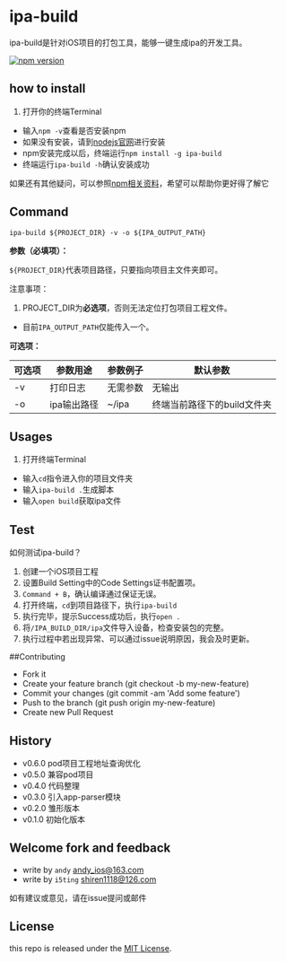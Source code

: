 # ipa-build

ipa-build是针对iOS项目的打包工具，能够一键生成ipa的开发工具。

[![npm version](https://badge.fury.io/js/ipa-build.svg)](http://badge.fury.io/js/ipa-build)

## how to install 

1. 打开你的终端Terminal
*  输入`npm -v`查看是否安装npm
*  如果没有安装，请到[nodejs官网](http://nodejs.org/)进行安装
*  npm安装完成以后，终端运行`npm install -g ipa-build`
*  终端运行`ipa-build -h`确认安装成功

如果还有其他疑问，可以参照[npm相关资料](https://www.npmjs.org/doc/misc/npm-developers.html)，希望可以帮助你更好得了解它

## Command

	ipa-build ${PROJECT_DIR} -v -o ${IPA_OUTPUT_PATH}
	
**参数（必填项）：** 

`${PROJECT_DIR}`代表项目路径，只要指向项目主文件夹即可。

注意事项：

1. PROJECT_DIR为**必选项**，否则无法定位打包项目工程文件。
*  目前`IPA_OUTPUT_PATH`仅能传入一个。


**可选项：**

| 可选项 | 参数用途    | 参数例子  | 默认参数                |  
|-------|------------|---------|------------------------|
| -v    | 打印日志    | 无需参数  | 无输出                  |
| -o    | ipa输出路径 | ~/ipa   | 终端当前路径下的build文件夹|

## Usages

1. 打开终端Terminal
*  输入`cd`指令进入你的项目文件夹
*  输入`ipa-build .`生成脚本
*  输入`open build`获取ipa文件

## Test

如何测试ipa-build？

1. 创建一个iOS项目工程
2. 设置Build Setting中的Code Settings证书配置项。
3. `Command + B`，确认编译通过保证无误。
4. 打开终端，`cd`到项目路径下，执行`ipa-build`
5. 执行完毕，提示Success成功后，执行`open .`
6. 将`/IPA_BUILD_DIR/ipa`文件导入设备，检查安装包的完整。
7. 执行过程中若出现异常、可以通过issue说明原因，我会及时更新。

##Contributing

*  Fork it
*  Create your feature branch (git checkout -b my-new-feature)  
*  Commit your changes (git commit -am 'Add some feature')  
*  Push to the branch (git push origin my-new-feature)  
*  Create new Pull Request  

## History

- v0.6.0 pod项目工程地址查询优化
- v0.5.0 兼容pod项目
- v0.4.0 代码整理
- v0.3.0 引入app-parser模块
- v0.2.0 雏形版本
- v0.1.0 初始化版本

## Welcome fork and feedback

- write by `andy` andy_ios@163.com
- write by `i5ting` shiren1118@126.com

如有建议或意见，请在issue提问或邮件

## License

this repo is released under the [MIT
License](http://www.opensource.org/licenses/MIT).